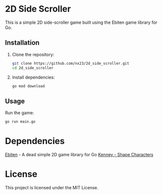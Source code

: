 # 2D Side Scroller

This is a simple 2D side-scroller game built using the Ebiten game library for Go.

## Installation

1. Clone the repository:
    ```sh
    git clone https://github.com/nx23/2d_side_scroller.git
    cd 2d_side_scroller
    ```

2. Install dependencies:
    ```sh
    go mod download
    ```

## Usage

Run the game:
```sh
go run main.go
```

# Dependencies
[Ebiten](https://github.com/hajimehoshi/ebiten) - A dead simple 2D game library for Go
[Kenney - Shape Characters](https://kenney.nl/assets/shape-characters)

# License
This project is licensed under the MIT License.